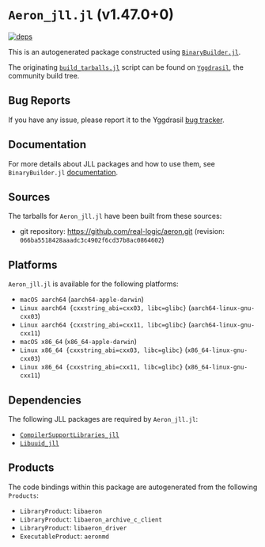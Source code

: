 # `Aeron_jll.jl` (v1.47.0+0)

[![deps](https://juliahub.com/docs/Aeron_jll/deps.svg)](https://juliahub.com/ui/Packages/General/Aeron_jll/)

This is an autogenerated package constructed using [`BinaryBuilder.jl`](https://github.com/JuliaPackaging/BinaryBuilder.jl).

The originating [`build_tarballs.jl`](https://github.com/JuliaPackaging/Yggdrasil/blob/bd9d3e7c0c5d2ba687321ceda7c849ba9ec26acb/A/Aeron/build_tarballs.jl) script can be found on [`Yggdrasil`](https://github.com/JuliaPackaging/Yggdrasil/), the community build tree.

## Bug Reports

If you have any issue, please report it to the Yggdrasil [bug tracker](https://github.com/JuliaPackaging/Yggdrasil/issues).

## Documentation

For more details about JLL packages and how to use them, see `BinaryBuilder.jl` [documentation](https://docs.binarybuilder.org/stable/jll/).

## Sources

The tarballs for `Aeron_jll.jl` have been built from these sources:

* git repository: https://github.com/real-logic/aeron.git (revision: `066ba5518428aaadc3c4902f6cd37b8ac0864602`)

## Platforms

`Aeron_jll.jl` is available for the following platforms:

* `macOS aarch64` (`aarch64-apple-darwin`)
* `Linux aarch64 {cxxstring_abi=cxx03, libc=glibc}` (`aarch64-linux-gnu-cxx03`)
* `Linux aarch64 {cxxstring_abi=cxx11, libc=glibc}` (`aarch64-linux-gnu-cxx11`)
* `macOS x86_64` (`x86_64-apple-darwin`)
* `Linux x86_64 {cxxstring_abi=cxx03, libc=glibc}` (`x86_64-linux-gnu-cxx03`)
* `Linux x86_64 {cxxstring_abi=cxx11, libc=glibc}` (`x86_64-linux-gnu-cxx11`)

## Dependencies

The following JLL packages are required by `Aeron_jll.jl`:

* [`CompilerSupportLibraries_jll`](https://github.com/JuliaBinaryWrappers/CompilerSupportLibraries_jll.jl)
* [`Libuuid_jll`](https://github.com/JuliaBinaryWrappers/Libuuid_jll.jl)

## Products

The code bindings within this package are autogenerated from the following `Products`:

* `LibraryProduct`: `libaeron`
* `LibraryProduct`: `libaeron_archive_c_client`
* `LibraryProduct`: `libaeron_driver`
* `ExecutableProduct`: `aeronmd`
